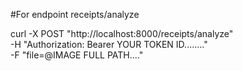 
#For endpoint receipts/analyze

curl -X POST "http://localhost:8000/receipts/analyze" \
-H "Authorization: Bearer YOUR TOKEN ID........" \
-F "file=@IMAGE FULL PATH...."